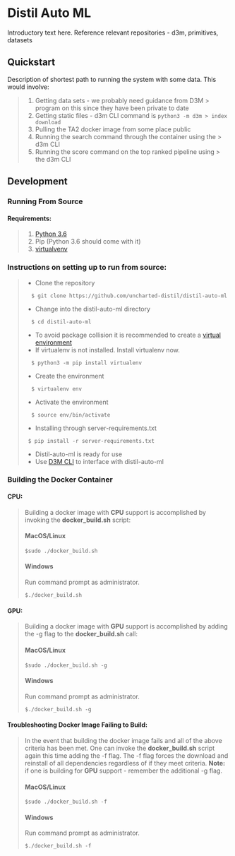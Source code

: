 # Distil Auto ML

Introductory text here. Reference relevant repositories - d3m, primitives, datasets

## Quickstart

Description of shortest path to running the system with some data. This would involve:

> 1.  Getting data sets - we probably need guidance from D3M > program on this since they have been private to date
> 2.  Getting static files - d3m CLI command is `python3 -m d3m > index download`
> 3.  Pulling the TA2 docker image from some place public
> 4.  Running the search command through the container using the > d3m CLI
> 5.  Running the score command on the top ranked pipeline using > the d3m CLI

## Development

### Running From Source

#### Requirements:

> 1. [Python 3.6](https://www.python.org/downloads/release/python-360/)
> 2. Pip (Python 3.6 should come with it)
> 3. [virtualvenv](https://pypi.org/project/virtualenv/)

### Instructions on setting up to run from source:

> - Clone the repository
>
> ```console
>   $ git clone https://github.com/uncharted-distil/distil-auto-ml
> ```
>
> - Change into the distil-auto-ml directory
>
> ```console
>   $ cd distil-auto-ml
> ```
>
> - To avoid package collision it is recommended to create a [virtual environment](https://pypi.org/project/virtualenv/)
> - If virtualenv is not installed. Install virtualenv now.
>
> ```console
>   $ python3 -m pip install virtualenv
> ```
>
> - Create the environment
>
> ```console
>   $ virtualenv env
> ```
>
> - Activate the environment
>
> ```console
>   $ source env/bin/activate
> ```
>
> - Installing through server-requirements.txt
>
> ```console
>  $ pip install -r server-requirements.txt
> ```
>
> - Distil-auto-ml is ready for use
> - Use [D3M CLI](https://gitlab.com/datadrivendiscovery/d3m) to interface with distil-auto-ml

### Building the Docker Container

#### CPU:

> Building a docker image with <b>CPU</b> support is accomplished by invoking the <b>docker_build.sh</b> script:
>
> #### MacOS/Linux
>
> ```console
> $sudo ./docker_build.sh
> ```
>
> #### Windows
>
> Run command prompt as administrator.
>
> ```console
> $./docker_build.sh
> ```

#### GPU:

> Building a docker image with <b>GPU</b> support is accomplished by adding the -g flag to the <b>docker_build.sh</b> call:
>
> #### MacOS/Linux
>
> ```console
> $sudo ./docker_build.sh -g
> ```
>
> #### Windows
>
> Run command prompt as administrator.
>
> ```console
> $./docker_build.sh -g
> ```

#### Troubleshooting Docker Image Failing to Build:

> In the event that building the docker image fails and all of the above criteria has been met. One can invoke the <b>docker_build.sh</b> script again this time adding the -f flag. The -f flag forces the download and reinstall of all dependencies regardless of if they meet criteria. <b>Note:</b> if one is building for <b>GPU</b> support - remember the additional -g flag.
>
> #### MacOS/Linux
>
> ```console
> $sudo ./docker_build.sh -f
> ```
>
> #### Windows
>
> Run command prompt as administrator.
>
> ```console
> $./docker_build.sh -f
> ```
